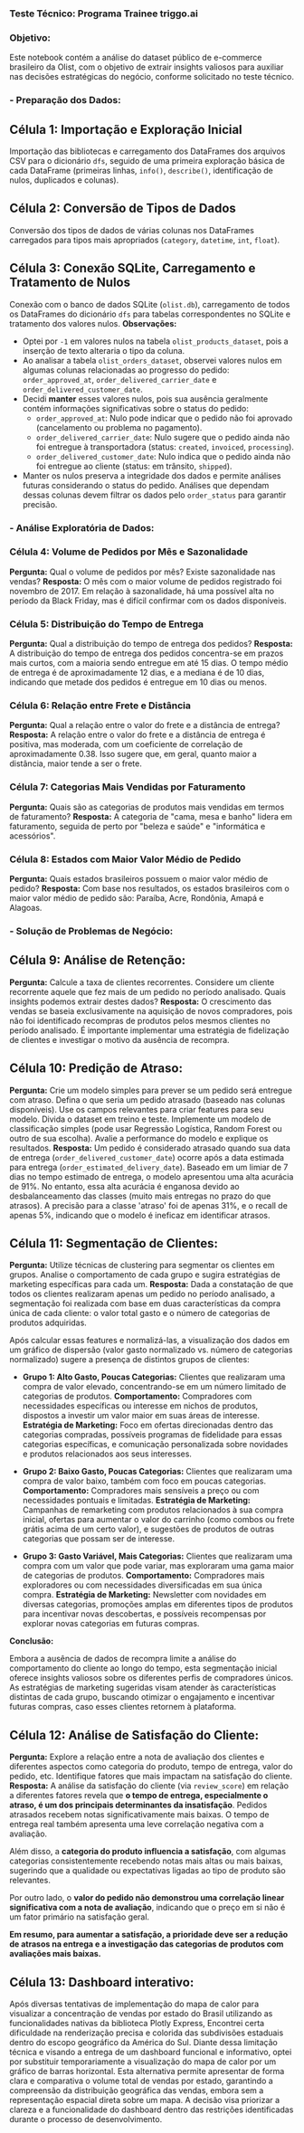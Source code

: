 ### Teste Técnico: Programa Trainee triggo.ai

### Objetivo:
Este notebook contém a análise do dataset público de e-commerce brasileiro da Olist, com o objetivo de extrair insights valiosos para auxiliar nas decisões estratégicas do negócio, conforme solicitado no teste técnico.

### - Preparação dos Dados:

## Célula 1: Importação e Exploração Inicial
Importação das bibliotecas e carregamento dos DataFrames dos arquivos CSV para o dicionário `dfs`, seguido de uma primeira exploração básica de cada DataFrame (primeiras linhas, `info()`, `describe()`, identificação de nulos, duplicados e colunas).

## Célula 2: Conversão de Tipos de Dados
Conversão dos tipos de dados de várias colunas nos DataFrames carregados para tipos mais apropriados (`category`, `datetime`, `int`, `float`).

## Célula 3: Conexão SQLite, Carregamento e Tratamento de Nulos
Conexão com o banco de dados SQLite (`olist.db`), carregamento de todos os DataFrames do dicionário `dfs` para tabelas correspondentes no SQLite e tratamento dos valores nulos.
**Observações:**
* Optei por `-1` em valores nulos na tabela `olist_products_dataset`, pois a inserção de texto alteraria o tipo da coluna.
* Ao analisar a tabela `olist_orders_dataset`, observei valores nulos em algumas colunas relacionadas ao progresso do pedido: `order_approved_at`, `order_delivered_carrier_date` e `order_delivered_customer_date`.
* Decidi **manter** esses valores nulos, pois sua ausência geralmente contém informações significativas sobre o status do pedido:
    * `order_approved_at`: Nulo pode indicar que o pedido não foi aprovado (cancelamento ou problema no pagamento).
    * `order_delivered_carrier_date`: Nulo sugere que o pedido ainda não foi entregue à transportadora (status: `created`, `invoiced`, `processing`).
    * `order_delivered_customer_date`: Nulo indica que o pedido ainda não foi entregue ao cliente (status: em trânsito, `shipped`).
* Manter os nulos preserva a integridade dos dados e permite análises futuras considerando o status do pedido. Análises que dependam dessas colunas devem filtrar os dados pelo `order_status` para garantir precisão.

### - Análise Exploratória de Dados:

### Célula 4: Volume de Pedidos por Mês e Sazonalidade
**Pergunta:** Qual o volume de pedidos por mês? Existe sazonalidade nas vendas?
**Resposta:** O mês com o maior volume de pedidos registrado foi novembro de 2017. Em relação à sazonalidade, há uma possível alta no período da Black Friday, mas é difícil confirmar com os dados disponíveis.

### Célula 5: Distribuição do Tempo de Entrega
**Pergunta:** Qual a distribuição do tempo de entrega dos pedidos?
**Resposta:** A distribuição do tempo de entrega dos pedidos concentra-se em prazos mais curtos, com a maioria sendo entregue em até 15 dias. O tempo médio de entrega é de aproximadamente 12 dias, e a mediana é de 10 dias, indicando que metade dos pedidos é entregue em 10 dias ou menos.

### Célula 6: Relação entre Frete e Distância
**Pergunta:** Qual a relação entre o valor do frete e a distância de entrega?
**Resposta:** A relação entre o valor do frete e a distância de entrega é positiva, mas moderada, com um coeficiente de correlação de aproximadamente 0.38. Isso sugere que, em geral, quanto maior a distância, maior tende a ser o frete.

### Célula 7: Categorias Mais Vendidas por Faturamento
**Pergunta:** Quais são as categorias de produtos mais vendidas em termos de faturamento?
**Resposta:** A categoria de "cama, mesa e banho" lidera em faturamento, seguida de perto por "beleza e saúde" e "informática e acessórios".

### Célula 8: Estados com Maior Valor Médio de Pedido
**Pergunta:** Quais estados brasileiros possuem o maior valor médio de pedido?
**Resposta:** Com base nos resultados, os estados brasileiros com o maior valor médio de pedido são: Paraíba, Acre, Rondônia, Amapá e Alagoas.

### - Solução de Problemas de Negócio:

## Célula 9: Análise de Retenção:
**Pergunta:** Calcule a taxa de clientes recorrentes. Considere um cliente recorrente aquele que fez mais de um pedido no período analisado. Quais insights podemos extrair destes dados?
**Resposta:** O crescimento das vendas se baseia exclusivamente na aquisição de novos compradores, pois não foi identificado recompras de produtos pelos mesmos clientes no período analisado. É importante implementar uma estratégia de fidelização de clientes e investigar o motivo da ausência de recompra.

## Célula 10: Predição de Atraso:
**Pergunta:** Crie um modelo simples para prever se um pedido será entregue com atraso. Defina o que seria um pedido atrasado (baseado nas colunas disponíveis). Use os campos relevantes para criar features para seu modelo. Divida o dataset em treino e teste. Implemente um modelo de classificação simples (pode usar Regressão Logística, Random Forest ou outro de sua escolha). Avalie a performance do modelo e explique os resultados.
**Resposta:** Um pedido é considerado atrasado quando sua data de entrega (`order_delivered_customer_date`) ocorre após a data estimada para entrega (`order_estimated_delivery_date`). Baseado em um limiar de 7 dias no tempo estimado de entrega, o modelo apresentou uma alta acurácia de 91%. No entanto, essa alta acurácia é enganosa devido ao desbalanceamento das classes (muito mais entregas no prazo do que atrasos). A precisão para a classe 'atraso' foi de apenas 31%, e o recall de apenas 5%, indicando que o modelo é ineficaz em identificar atrasos.

## Célula 11: Segmentação de Clientes:
**Pergunta:** Utilize técnicas de clustering para segmentar os clientes em grupos. Analise o comportamento de cada grupo e sugira estratégias de marketing específicas para cada um.
**Resposta:** Dada a constatação de que todos os clientes realizaram apenas um pedido no período analisado, a segmentação foi realizada com base em duas características da compra única de cada cliente: o valor total gasto e o número de categorias de produtos adquiridas.

Após calcular essas features e normalizá-las, a visualização dos dados em um gráfico de dispersão (valor gasto normalizado vs. número de categorias normalizado) sugere a presença de distintos grupos de clientes:

* **Grupo 1: Alto Gasto, Poucas Categorias:** Clientes que realizaram uma compra de valor elevado, concentrando-se em um número limitado de categorias de produtos.
  **Comportamento:** Compradores com necessidades específicas ou interesse em nichos de produtos, dispostos a investir um valor maior em suas áreas de interesse.
  **Estratégia de Marketing:** Foco em ofertas direcionadas dentro das categorias compradas, possíveis programas de fidelidade para essas categorias específicas, e comunicação personalizada sobre novidades e produtos relacionados aos seus interesses.

* **Grupo 2: Baixo Gasto, Poucas Categorias:** Clientes que realizaram uma compra de valor baixo, também com foco em poucas categorias.
  **Comportamento:** Compradores mais sensíveis a preço ou com necessidades pontuais e limitadas.
  **Estratégia de Marketing:** Campanhas de remarketing com produtos relacionados à sua compra inicial, ofertas para aumentar o valor do carrinho (como combos ou frete grátis acima de um certo valor), e sugestões de produtos de outras categorias que possam ser de interesse.

* **Grupo 3: Gasto Variável, Mais Categorias:** Clientes que realizaram uma compra com um valor que pode variar, mas exploraram uma gama maior de categorias de produtos.
  **Comportamento:** Compradores mais exploradores ou com necessidades diversificadas em sua única compra.
  **Estratégia de Marketing:** Newsletter com novidades em diversas categorias, promoções amplas em diferentes tipos de produtos para incentivar novas descobertas, e possíveis recompensas por explorar novas categorias em futuras compras.

**Conclusão:**

Embora a ausência de dados de recompra limite a análise do comportamento do cliente ao longo do tempo, esta segmentação inicial oferece insights valiosos sobre os diferentes perfis de compradores únicos. As estratégias de marketing sugeridas visam atender às características distintas de cada grupo, buscando otimizar o engajamento e incentivar futuras compras, caso esses clientes retornem à plataforma. 

## Célula 12: Análise de Satisfação do Cliente:

**Pergunta:** Explore a relação entre a nota de avaliação dos clientes e diferentes aspectos como categoria do produto, tempo de entrega, valor do pedido, etc. Identifique fatores que mais impactam na satisfação do cliente.
**Resposta:** A análise da satisfação do cliente (via `review_score`) em relação a diferentes fatores revela que **o tempo de entrega, especialmente o atraso, é um dos principais determinantes da insatisfação**. Pedidos atrasados recebem notas significativamente mais baixas. O tempo de entrega real também apresenta uma leve correlação negativa com a avaliação.

Além disso, a **categoria do produto influencia a satisfação**, com algumas categorias consistentemente recebendo notas mais altas ou mais baixas, sugerindo que a qualidade ou expectativas ligadas ao tipo de produto são relevantes.

Por outro lado, o **valor do pedido não demonstrou uma correlação linear significativa com a nota de avaliação**, indicando que o preço em si não é um fator primário na satisfação geral.

**Em resumo, para aumentar a satisfação, a prioridade deve ser a redução de atrasos na entrega e a investigação das categorias de produtos com avaliações mais baixas.**

## Célula 13: Dashboard interativo:
Após diversas tentativas de implementação do mapa de calor para visualizar a concentração de vendas por estado do Brasil utilizando as funcionalidades nativas da biblioteca Plotly Express, Encontrei certa dificuldade na renderização precisa e colorida das subdivisões estaduais dentro do escopo geográfico da América do Sul. Diante dessa limitação técnica e visando a entrega de um dashboard funcional e informativo, optei por substituir temporariamente a visualização do mapa de calor por um gráfico de barras horizontal. Esta alternativa permite apresentar de forma clara e comparativa o volume total de vendas por estado, garantindo a compreensão da distribuição geográfica das vendas, embora sem a representação espacial direta sobre um mapa. A decisão visa priorizar a clareza e a funcionalidade do dashboard dentro das restrições identificadas durante o processo de desenvolvimento.